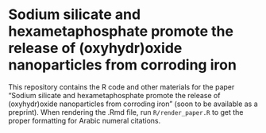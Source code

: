 
<!-- README.md is generated from README.Rmd. Please edit that file -->

# Sodium silicate and hexametaphosphate promote the release of (oxyhydr)oxide nanoparticles from corroding iron

This repository contains the R code and other materials for the paper
“Sodium silicate and hexametaphosphate promote the release of
(oxyhydr)oxide nanoparticles from corroding iron” (soon to be available
as a preprint). When rendering the .Rmd file, run `R/render_paper.R` to
get the proper formatting for Arabic numeral citations.
